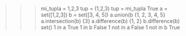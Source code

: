 >>> mi_tupla = 1,2,3
>>> tup = (1,2,3)
>>> tup = mi_tupla
True
>>> a = set([1,2,3])
>>> b = set([3, 4, 5])
>>> a.union(b
{1, 2, 3, 4, 5}
>>> a.intersection(b)
{3}
>>> a.difference(b)
{1, 2}
>>> b.difference(b)
set()
>>> 1 in a
True
>>> 1 in b
False
>>> 1 not in a
False
>>> 1 not in b
True
